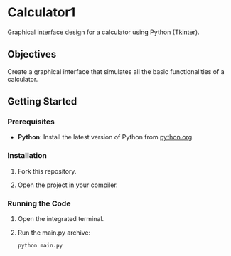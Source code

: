 # Calculator1

Graphical interface design for a calculator using Python (Tkinter).

## Objectives

Create a graphical interface that simulates all the basic functionalities of a calculator.

## Getting Started

### Prerequisites

- **Python**: Install the latest version of Python from [python.org](https://www.python.org/).

### Installation

1. Fork this repository.
   
2. Open the project in your compiler.

### Running the Code

1. Open the integrated terminal.
2. Run the main.py archive:

   ```
   python main.py
   ```
